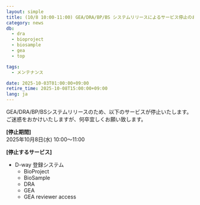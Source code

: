 ```yaml
---
layout: simple
title: (10/8 10:00-11:00) GEA/DRA/BP/BS システムリリースによるサービス停止のお知らせ
category: news
db:
  - dra
  - bioproject
  - biosample
  - gea
  - top

tags:
  - メンテナンス

date: 2025-10-03T01:00:00+09:00
retire_time: 2025-10-08T15:00:00+09:00
lang: ja
---
```


GEA/DRA/BP/BSシステムリリースのため、以下のサービスが停止いたします。    
ご迷惑をおかけいたしますが、何卒宜しくお願い致します。

**[停止期間]**    
2025年10月8日(水) 10:00～11:00    

**[停止するサービス]**
- D-way 登録システム
    - BioProject  
    - BioSample  
    - DRA  
    - GEA  
    - GEA reviewer access  
